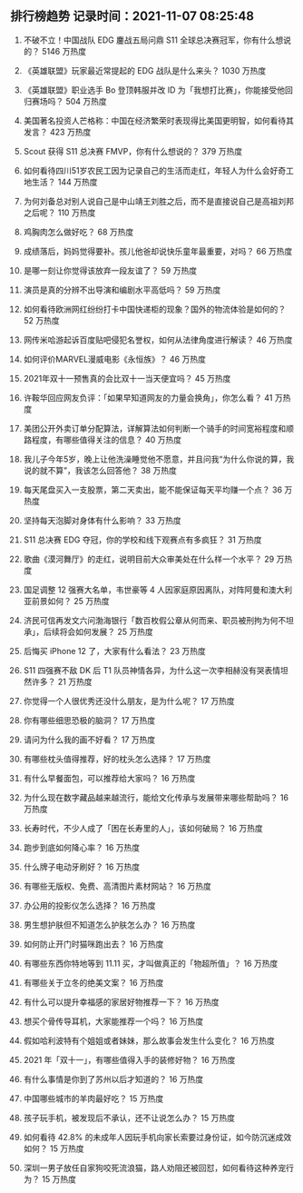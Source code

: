 
## 排行榜趋势 记录时间：2021-11-07 08:25:48
  
  1. 不破不立！中国战队 EDG 鏖战五局问鼎 S11 全球总决赛冠军，你有什么想说的？ 5146 万热度
    
  2. 《英雄联盟》玩家最近常提起的 EDG 战队是什么来头？ 1030 万热度
    
  3. 《英雄联盟》职业选手 Bo 登顶韩服并改 ID 为「我想打比赛」，你能接受他回归赛场吗？ 504 万热度
    
  4. 美国著名投资人芒格称：中国在经济繁荣时表现得比美国更明智，如何看待其发言？ 423 万热度
    
  5. Scout 获得 S11 总决赛 FMVP，你有什么想说的？ 379 万热度
    
  6. 如何看待四川51岁农民工因为记录自己的生活而走红，年轻人为什么会好奇工地生活？ 144 万热度
    
  7. 为何刘备总对别人说自己是中山靖王刘胜之后，而不是直接说自己是高祖刘邦之后呢？ 110 万热度
    
  8. 鸡胸肉怎么做好吃？ 68 万热度
    
  9. 成绩落后，妈妈觉得要补。孩儿他爸却说快乐童年最重要，对吗？ 66 万热度
    
  10. 是哪一刻让你觉得该放弃一段友谊了？ 59 万热度
    
  11. 演员是真的分辨不出导演和编剧水平高低吗？ 59 万热度
    
  12. 如何看待欧洲网红纷纷打卡中国快递柜的现象？国外的物流体验是如何的？ 52 万热度
    
  13. 网传米哈游起诉百度贴吧侵犯名誉权，如何从法律角度进行解读？ 46 万热度
    
  14. 如何评价MARVEL漫威电影《永恒族》？ 46 万热度
    
  15. 2021年双十一预售真的会比双十一当天便宜吗？ 45 万热度
    
  16. 许鞍华回应网友负评：「如果早知道网友的力量会换角」，你怎么看？ 41 万热度
    
  17. 美团公开外卖订单分配算法，详解算法如何判断一个骑手的时间宽裕程度和顺路程度，有哪些值得关注的信息？ 40 万热度
    
  18. 我儿子今年5岁，晚上让他洗澡睡觉他不愿意，并且问我“为什么你说的算，我说的就不算”，我该怎么回答他？ 38 万热度
    
  19. 每天尾盘买入一支股票，第二天卖出，能不能保证每天平均赚一个点？ 36 万热度
    
  20. 坚持每天泡脚对身体有什么影响？ 33 万热度
    
  21. S11 总决赛 EDG 夺冠，你的学校和线下观赛点有多疯狂？ 31 万热度
    
  22. 歌曲《漠河舞厅》的走红，说明目前大众审美处在什么样一个水平？ 29 万热度
    
  23. 国足调整 12 强赛大名单，韦世豪等 4 人因家庭原因离队，对阵阿曼和澳大利亚前景如何？ 25 万热度
    
  24. 济民可信再发文六问渤海银行「数百枚假公章从何而来、职员被刑拘为何不坦承」，后续将会如何发展？ 25 万热度
    
  25. 后悔买 iPhone 12 了，大家有什么看法？ 23 万热度
    
  26. S11 四强赛不敌 DK 后 T1 队员神情各异，为什么这一次李相赫没有哭表情坦然许多？ 21 万热度
    
  27. 你觉得一个人很优秀还没什么朋友，是为什么呢？ 17 万热度
    
  28. 你有哪些细思恐极的脑洞？ 17 万热度
    
  29. 请问为什么我的画不好看？ 17 万热度
    
  30. 有哪些枕头值得推荐，好的枕头怎么选择？ 17 万热度
    
  31. 有什么早餐面包，可以推荐给大家吗？ 16 万热度
    
  32. 为什么现在数字藏品越来越流行，能给文化传承与发展带来哪些帮助吗？ 16 万热度
    
  33. 长寿时代，不少人成了「困在长寿里的人」，该如何破局？ 16 万热度
    
  34. 跑步到底如何降心率？ 16 万热度
    
  35. 什么牌子电动牙刷好？ 16 万热度
    
  36. 有哪些无版权、免费、高清图片素材网站？ 16 万热度
    
  37. 办公用的投影仪怎么选择？ 16 万热度
    
  38. 男生想护肤但不知道怎么护肤怎么办？ 16 万热度
    
  39. 如何防止开门时猫咪跑出去？ 16 万热度
    
  40. 有哪些东西你特地等到 11.11 买，才叫做真正的「物超所值」？ 16 万热度
    
  41. 有哪些关于立冬的绝美文案？ 16 万热度
    
  42. 有什么可以提升幸福感的家居好物推荐一下？ 16 万热度
    
  43. 想买个骨传导耳机，大家能推荐一个吗？ 16 万热度
    
  44. 假如哈利波特有个姐姐或者妹妹，那么故事会发生什么变化？ 16 万热度
    
  45. 2021 年「双十一」，有哪些值得入手的装修好物？ 16 万热度
    
  46. 有什么事情是你到了苏州以后才知道的？ 16 万热度
    
  47. 中国哪些城市的羊肉最好吃？ 15 万热度
    
  48. 孩子玩手机，被发现后不承认，还不让说怎么办？ 15 万热度
    
  49. 如何看待 42.8% 的未成年人因玩手机向家长索要过身份证，如今防沉迷成效如何？ 15 万热度
    
  50. 深圳一男子放任自家狗咬死流浪猫，路人劝阻还被回怼，如何看待这种养宠行为？ 15 万热度
    